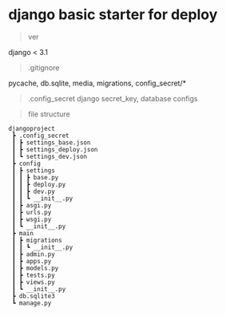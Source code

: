 # django basic starter for deploy
> ver

django < 3.1

> .gitignore

pycache, db.sqlite, media, migrations, config_secret/* 

> .config_secret
django secret_key, database configs

> file structure
```
djangoproject
 ┣ .config_secret
 ┃ ┣ settings_base.json
 ┃ ┣ settings_deploy.json
 ┃ ┗ settings_dev.json
 ┣ config
 ┃ ┣ settings
 ┃ ┃ ┣ base.py
 ┃ ┃ ┣ deploy.py
 ┃ ┃ ┣ dev.py
 ┃ ┃ ┗ __init__.py
 ┃ ┣ asgi.py
 ┃ ┣ urls.py
 ┃ ┣ wsgi.py
 ┃ ┗ __init__.py
 ┣ main
 ┃ ┣ migrations
 ┃ ┃ ┗ __init__.py
 ┃ ┣ admin.py
 ┃ ┣ apps.py
 ┃ ┣ models.py
 ┃ ┣ tests.py
 ┃ ┣ views.py
 ┃ ┗ __init__.py
 ┣ db.sqlite3
 ┗ manage.py
 ```
